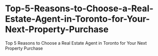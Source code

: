 # Top-5-Reasons-to-Choose-a-Real-Estate-Agent-in-Toronto-for-Your-Next-Property-Purchase
Top 5 Reasons to Choose a Real Estate Agent in Toronto for Your Next Property Purchase
